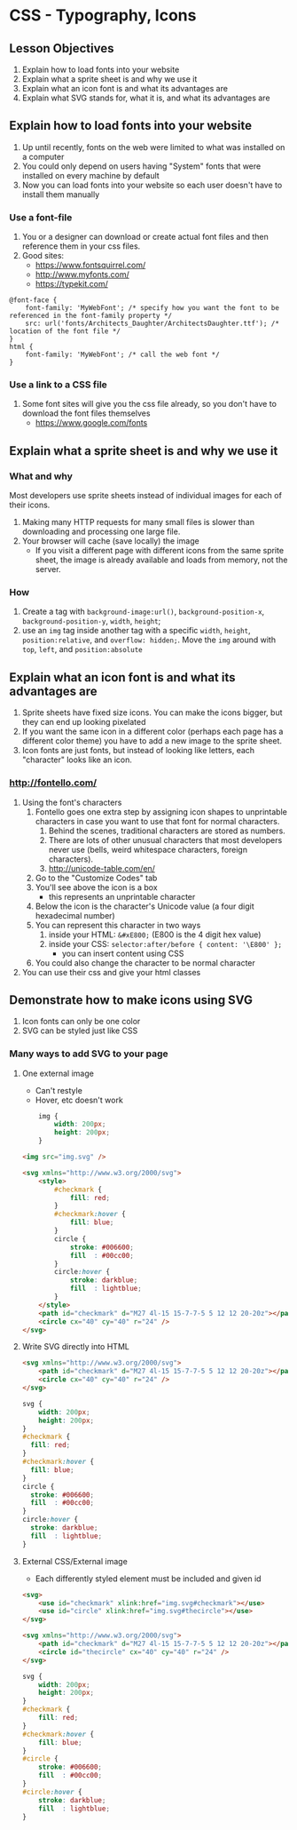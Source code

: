 # CSS - Typography, Icons

## Lesson Objectives

1. Explain how to load fonts into your website
1. Explain what a sprite sheet is and why we use it
1. Explain what an icon font is and what its advantages are
1. Explain what SVG stands for, what it is, and what its advantages are

## Explain how to load fonts into your website

1. Up until recently, fonts on the web were limited to what was installed on a computer
1. You could only depend on users having "System" fonts that were installed on every machine by default
1. Now you can load fonts into your website so each user doesn't have to install them manually

### Use a font-file

1. You or a designer can download or create actual font files and then reference them in your css files.
1. Good sites:
	- https://www.fontsquirrel.com/
	- http://www.myfonts.com/
	- https://typekit.com/

```
@font-face {
	font-family: 'MyWebFont'; /* specify how you want the font to be referenced in the font-family property */
	src: url('fonts/Architects_Daughter/ArchitectsDaughter.ttf'); /* location of the font file */
}
html {
	font-family: 'MyWebFont'; /* call the web font */
}
```

### Use a link to a CSS file

1. Some font sites will give you the css file already, so you don't have to download the font files themselves
	- https://www.google.com/fonts

## Explain what a sprite sheet is and why we use it

### What and why

Most developers use sprite sheets instead of individual images for each of their icons.

1. Making many HTTP requests for many small files is slower than downloading and processing one large file.
1. Your browser will cache (save locally) the image
	- If you visit a different page with different icons from the same sprite sheet, the image is already available and loads from memory, not the server.

### How

1. Create a tag with `background-image:url()`, `background-position-x`, `background-position-y`, `width`, `height`;
1. use an `img` tag inside another tag with a specific `width`, `height`, `position:relative`, and `overflow: hidden;`.  Move the `img` around with `top`, `left`, and `position:absolute`

## Explain what an icon font is and what its advantages are

1. Sprite sheets have fixed size icons.  You can make the icons bigger, but they can end up looking pixelated
1. If you want the same icon in a different color (perhaps each page has a different color theme) you have to add a new image to the sprite sheet.
1. Icon fonts are just fonts, but instead of looking like letters, each "character" looks like an icon.

### http://fontello.com/

1. Using the font's characters
	1. Fontello goes one extra step by assigning icon shapes to unprintable characters in case you want to use that font for normal characters.
		1. Behind the scenes, traditional characters are stored as numbers.
		1. There are lots of other unusual characters that most developers never use (bells, weird whitespace characters, foreign characters).
		1. http://unicode-table.com/en/
	1. Go to the "Customize Codes" tab
	1. You'll see above the icon is a box
		- this represents an unprintable character
	1. Below the icon is the character's Unicode value (a four digit hexadecimal number)
	1. You can represent this character in two ways
		1. inside your HTML: `&#xE800;` (E800 is the 4 digit hex value)
		1. inside your CSS: `selector:after/before { content: '\E800' };`
			- you can insert content using CSS
	1. You could also change the character to be normal character
1. You can use their css and give your html classes

## Demonstrate how to make icons using SVG

1. Icon fonts can only be one color
1. SVG can be styled just like CSS

### Many ways to add SVG to your page

1. One external image
	- Can't restyle
	- Hover, etc doesn't work
	```css
		img {
			width: 200px;
			height: 200px;
		}
	```
	```html
	<img src="img.svg" />
	```
	```html
	<svg xmlns="http://www.w3.org/2000/svg">
		<style>
			#checkmark {
				fill: red;
			}
			#checkmark:hover {
				fill: blue;
			}
			circle {
				stroke: #006600;
				fill  : #00cc00;
			}
			circle:hover {
				stroke: darkblue;
				fill  : lightblue;
			}
		</style>
		<path id="checkmark" d="M27 4l-15 15-7-7-5 5 12 12 20-20z"></path>
		<circle cx="40" cy="40" r="24" />
	</svg>
	```

1. Write SVG directly into HTML

	```html
	<svg xmlns="http://www.w3.org/2000/svg">
		<path id="checkmark" d="M27 4l-15 15-7-7-5 5 12 12 20-20z"></path>
		<circle cx="40" cy="40" r="24" />
	</svg>
	```
	```css
	svg {
		width: 200px;
		height: 200px;
	}
	#checkmark {
	  fill: red;
	}
	#checkmark:hover {
	  fill: blue;
	}
	circle {
	  stroke: #006600;
	  fill  : #00cc00;
	}
	circle:hover {
	  stroke: darkblue;
	  fill  : lightblue;
	}
	```

1. External CSS/External image
	- Each differently styled element must be included and given id

	```html
	<svg>
		<use id="checkmark" xlink:href="img.svg#checkmark"></use>
		<use id="circle" xlink:href="img.svg#thecircle"></use>
	</svg>
	```
	```html
	<svg xmlns="http://www.w3.org/2000/svg">
		<path id="checkmark" d="M27 4l-15 15-7-7-5 5 12 12 20-20z"></path>
		<circle id="thecircle" cx="40" cy="40" r="24" />
	</svg>
	```
	```css
	svg {
		width: 200px;
		height: 200px;
	}
	#checkmark {
		fill: red;
	}
	#checkmark:hover {
		fill: blue;
	}
	#circle {
		stroke: #006600;
		fill  : #00cc00;
	}
	#circle:hover {
		stroke: darkblue;
		fill  : lightblue;
	}
	```